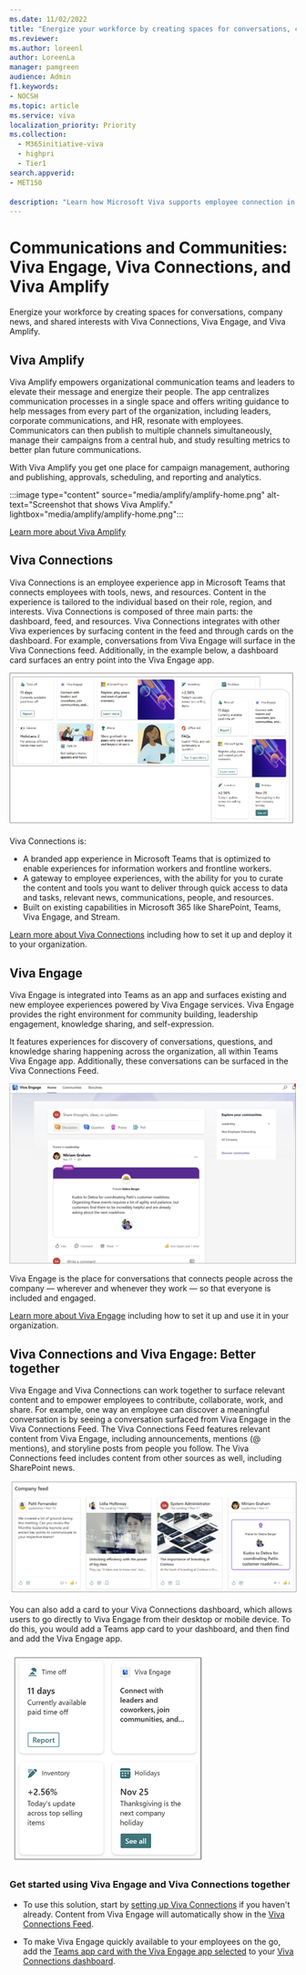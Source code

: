 ```yaml
---
ms.date: 11/02/2022
title: "Energize your workforce by creating spaces for conversations, company news, and shared interests.."
ms.reviewer: 
ms.author: loreenl
author: LoreenLa
manager: pamgreen
audience: Admin
f1.keywords:
- NOCSH
ms.topic: article
ms.service: viva
localization_priority: Priority
ms.collection:
  - M365initiative-viva
  - highpri
  - Tier1
search.appverid:
- MET150

description: "Learn how Microsoft Viva supports employee connection in your organization"
---
```


# Communications and Communities: Viva Engage, Viva Connections, and Viva Amplify

Energize your workforce by creating spaces for conversations, company news, and shared interests with Viva Connections, Viva Engage, and Viva Amplify. 

## Viva Amplify

Viva Amplify empowers organizational communication teams and leaders to elevate their message and energize their people. The app centralizes communication processes in a single space and offers writing guidance to help messages from every part of the organization, including leaders, corporate communications, and HR, resonate with employees. Communicators can then publish to multiple channels simultaneously, manage their campaigns from a central hub, and study resulting metrics to better plan future communications.

With Viva Amplify you get one place for campaign management, authoring and publishing, approvals, scheduling, and reporting and analytics.

:::image type="content" source="media/amplify/amplify-home.png" alt-text="Screenshot that shows Viva Amplify." lightbox="media/amplify/amplify-home.png":::

[Learn more about Viva Amplify](/viva/amplify/overview-viva-amplify)

## Viva Connections

Viva Connections is an employee experience app in Microsoft Teams that connects employees with tools, news, and resources. Content in the experience is tailored to the individual based on their role, region, and interests. Viva Connections is composed of three main parts: the dashboard, feed, and resources. Viva Connections integrates with other Viva experiences by surfacing content in the feed and through cards on the dashboard. For example, conversations from Viva Engage will surface in the Viva Connections feed. Additionally, in the example below, a dashboard card surfaces an entry point into the Viva Engage app.

![Viva Connections Dashboard](media/connections-example.png)

Viva Connections is:

* A branded app experience in Microsoft Teams that is optimized to enable experiences for information workers and frontline workers.
* A gateway to employee experiences, with the ability for you to curate the content and tools you want to deliver through quick access to data and tasks, relevant news, communications, people, and resources.
* Built on existing capabilities in Microsoft 365 like SharePoint, Teams, Viva Engage, and Stream.

[Learn more about Viva Connections](/viva/connections/viva-connections-overview) including how to set it up and deploy it to your organization.

## Viva Engage

Viva Engage is integrated into Teams as an app and surfaces existing and new employee experiences powered by Viva Engage services. Viva Engage provides the right environment for community building, leadership engagement, knowledge sharing, and self-expression.

It features experiences for discovery of conversations, questions, and knowledge sharing happening across the organization, all within Teams Viva Engage app. Additionally, these conversations can be surfaced in the Viva Connections Feed.

![Viva Engage home)](./media/engage-home.png)

Viva Engage is the place for conversations that connects people across the company — wherever and whenever they work — so that everyone is included and engaged.

[Learn more about Viva Engage](/viva/engage/overview) including how to set it up and use it in your organization.

## Viva Connections and Viva Engage: Better together

Viva Engage and Viva Connections can work together to surface relevant content and to empower employees to contribute, collaborate, work, and share. For example, one way an employee can discover a meaningful conversation is by seeing a conversation surfaced from Viva Engage in the  Viva Connections Feed. The Viva Connections Feed features relevant content from Viva Engage, including announcements, mentions (@ mentions), and storyline posts from people you follow. The Viva Connections feed includes content from other sources as well, including SharePoint news.

![Viva connections feed)](./media/connections-feed.png)

You can also add a card to your Viva Connections dashboard, which allows users to go directly to Viva Engage from their desktop or mobile device. To do this, you would add a Teams app card to your dashboard, and then find and add the Viva Engage app.

![Viva Connections dashboard](./media/engage-card-dashboard.png)

### Get started using Viva Engage and Viva Connections together

- To use this solution, start by [setting up Viva Connections](/viva/connections/viva-connections-setup-overview) if you haven't already. Content from Viva Engage will automatically show in the [Viva Connections Feed](/viva/connections/faqs-viva-connections-feed).

- To make Viva Engage quickly available to your employees on the go, add the [Teams app card with the Viva Engage app selected](/viva/connections/create-dashboard#add-a-teams-app-card) to your [Viva Connections dashboard](/viva/connections/create-dashboard).
